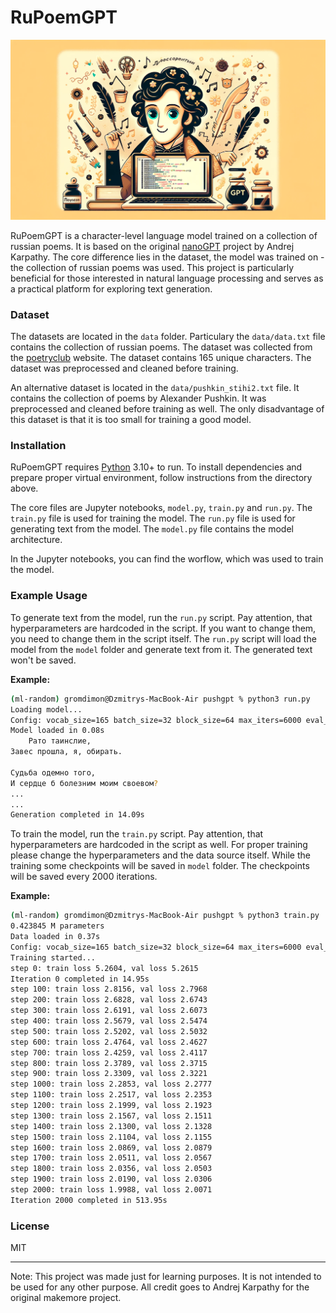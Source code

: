# RuPoemGPT

![header](header.png)

RuPoemGPT is a character-level language model trained on a collection of russian poems. It is based on the original [nanoGPT](https://github.com/karpathy/nanoGPT) 
project by Andrej Karpathy. The core difference lies in the dataset, the model was trained on - the collection of russian poems was used. This project is particularly beneficial for those interested in natural language processing and serves as a practical platform for exploring text generation.

### Dataset

The datasets are located in the `data` folder. Particulary the `data/data.txt` file contains the collection of russian poems. The dataset was collected from the [poetryclub](https://www.stihi.ru/) website. The dataset contains 165 unique characters. The dataset was preprocessed and cleaned before training.

An alternative dataset is located in the `data/pushkin_stihi2.txt` file. It contains the collection of poems by Alexander Pushkin. It was preprocessed and cleaned before training as well. The only disadvantage of this dataset is that it is too small for training a good model.

### Installation

RuPoemGPT requires [Python](https://www.python.org/) 3.10+ to run.
To install dependencies and prepare proper virtual environment, follow instructions
from the directory above.

The core files are Jupyter notebooks, `model.py`, `train.py` and `run.py`. The `train.py` file is used for training the model. The `run.py` file is used for generating text from the model. The `model.py` file contains the model architecture.

In the Jupyter notebooks, you can find the worflow, which was used to train the model. 

### Example Usage

To generate text from the model, run the `run.py` script. Pay attention, that hyperparameters are hardcoded in the script. If you want to change them, you need to change them in the script itself. The `run.py` script will load the model from the `model` folder and generate text from it. The generated text won't be saved.

**Example:**

```sh
(ml-random) gromdimon@Dzmitrys-MacBook-Air pushgpt % python3 run.py
Loading model...
Config: vocab_size=165 batch_size=32 block_size=64 max_iters=6000 eval_interval=100 learning_rate=0.001 device='cpu' eval_iters=200 n_embd=64 n_head=8 n_layer=8 dropout=0.0
Model loaded in 0.08s
	Рато таинслие,
Завес прошла, я, обирать.

Судьба одемно того,
И сердце б болезним моим своевом?
...
...
Generation completed in 14.09s
```

To train the model, run the `train.py` script. Pay attention, that hyperparameters are hardcoded in the script as well. For proper training please change the hyperparameters and the data source itself. While the training some checkpoints will be saved in `model` folder. The checkpoints will be saved every 2000 iterations.

**Example:**
```sh
(ml-random) gromdimon@Dzmitrys-MacBook-Air pushgpt % python3 train.py
0.423845 M parameters
Data loaded in 0.37s
Config: vocab_size=165 batch_size=32 block_size=64 max_iters=6000 eval_interval=100 learning_rate=0.001 device='cpu' eval_iters=200 n_embd=64 n_head=8 n_layer=8 dropout=0.0
Training started...
step 0: train loss 5.2604, val loss 5.2615
Iteration 0 completed in 14.95s
step 100: train loss 2.8156, val loss 2.7968
step 200: train loss 2.6828, val loss 2.6743
step 300: train loss 2.6191, val loss 2.6073
step 400: train loss 2.5679, val loss 2.5474
step 500: train loss 2.5202, val loss 2.5032
step 600: train loss 2.4764, val loss 2.4627
step 700: train loss 2.4259, val loss 2.4117
step 800: train loss 2.3789, val loss 2.3715
step 900: train loss 2.3309, val loss 2.3221
step 1000: train loss 2.2853, val loss 2.2777
step 1100: train loss 2.2517, val loss 2.2353
step 1200: train loss 2.1999, val loss 2.1923
step 1300: train loss 2.1567, val loss 2.1511
step 1400: train loss 2.1300, val loss 2.1328
step 1500: train loss 2.1104, val loss 2.1155
step 1600: train loss 2.0869, val loss 2.0879
step 1700: train loss 2.0511, val loss 2.0567
step 1800: train loss 2.0356, val loss 2.0503
step 1900: train loss 2.0190, val loss 2.0306
step 2000: train loss 1.9988, val loss 2.0071
Iteration 2000 completed in 513.95s
```

### License

MIT

---

Note: This project was made just for learning purposes. It is not intended to be used for any other purpose. All credit goes to Andrej Karpathy for the original makemore project.
